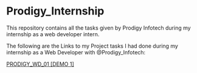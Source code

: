 # Prodigy_Internship
This repository contains all the tasks given by Prodigy Infotech during my internship as a web developer intern.

The following are the Links to my Project tasks I had done during my internship as a Web Developer with @Prodigy_Infotech:

[PRODIGY_WD_01 [DEMO 1]](https://Athulkrishna026.github.io/Prodigy_Internship/PRODIGY_WD_01)
